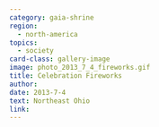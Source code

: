 ```yaml
---
category: gaia-shrine
region:
  - north-america
topics:
  - society
card-class: gallery-image
image: photo_2013_7_4_fireworks.gif
title: Celebration Fireworks
author:
date: 2013-7-4
text: Northeast Ohio
link:
---
```

